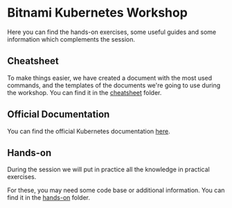 # Bitnami Kubernetes Workshop

Here you can find the hands-on exercises, some useful guides and some information which complements the session.

## Cheatsheet

To make things easier, we have created a document with the most used commands, and the templates of the documents we're going to use during the workshop. You can find it in the [cheatsheet](./cheatsheet) folder.

<!-- TODO: add a link to the slides -->
<!-- ## Slides -->

## Official Documentation

You can find the official Kubernetes documentation [here](http://kubernetes.io/v1.1/).

## Hands-on

During the session we will put in practice all the knowledge in practical exercises.

For these, you may need some code base or additional information. You can find it in the [hands-on](./hands-on) folder.
